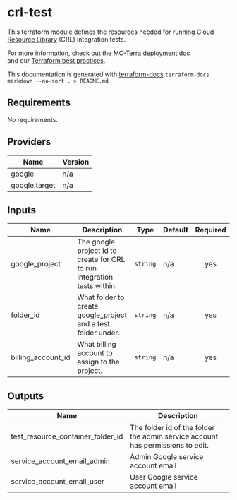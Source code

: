 # crl-test

This terraform module defines the resources needed for running
[Cloud Resource Library](https://github.com/DataBiosphere/terra-cloud-resource-lib) (CRL) integration tests.

For more information, check out the [MC-Terra deployment doc](https://docs.dsp-devops.broadinstitute.org/mc-terra/mcterra-deployment)  
and our [Terraform best practices](https://docs.dsp-devops.broadinstitute.org/best-practices-guides/terraform).

This documentation is generated with [terraform-docs](https://github.com/segmentio/terraform-docs)
`terraform-docs markdown --no-sort . > README.md`

## Requirements

No requirements.

## Providers

| Name | Version |
|------|---------|
| google | n/a |
| google.target | n/a |

## Inputs

| Name | Description | Type | Default | Required |
|------|-------------|------|---------|:--------:|
| google\_project | The google project id to create for CRL to run integration tests within. | `string` | n/a | yes |
| folder\_id | What folder to create google\_project and a test folder under. | `string` | n/a | yes |
| billing\_account\_id | What billing account to assign to the project. | `string` | n/a | yes |

## Outputs

| Name | Description |
|------|-------------|
| test\_resource\_container\_folder\_id | The folder id of the folder the admin service account has permissions to edit. |
| service\_account\_email\_admin | Admin Google service account email |
| service\_account\_email\_user | User Google service account email |

